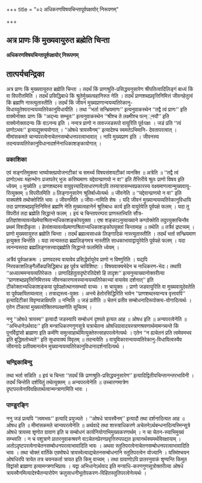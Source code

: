 +++
title = "०२ अधिकरणविषयचिन्तापूर्वपक्षयोर् निरूपणम्"

+++


## अत्र प्राणः किं मुख्यवायुरुत ब्रह्मेति चिन्ता

**अधिकरणविषयचिन्तापूर्वपक्षयोर् निरूपणम्**

## **तात्पर्यचन्द्रिका**

अत्र प्राणः किं मुख्यवायुरुत ब्रह्मेति चिन्ता । तदर्थं किं प्राणश्रुति-प्रसिद्ध्यनुसारेण श्रीपतित्वादिलिङ्गं बाध्यं किं वा विपरीतमिति । तदर्थं प्रसिद्धिबाधे किं श्रुतेर्मुख्यत्वहानिरुत नेति । तदर्थं प्राणशब्दप्रवृत्तिनिमित्तं जीवनहेतुत्वं किं ब्रह्मणि नास्त्युतास्तीति । तदर्थं किं जीवनं मुख्यप्राणान्वयव्यतिरेकानु-विधाय्युतेश्वरान्वयव्यतिरेकानुविधायीति । तथा ‘‘भर्ता सन्भ्रियमाणः’’ इत्यनुवाकस्थेन ‘‘तद्वै त्वं प्राणः’’ इति वाक्येनोक्तः प्राणः किं ‘‘अद्भ्यः सम्भूतः’’ इत्यनुवाकस्थेन ‘‘श्रीश्च ते लक्ष्मीश्च पत्न््नयौ’’ इति वाक्येनोक्तादन्यः किं वाऽनन्य इति । नन्वत्र प्राणो न तावज्जडरूपो वायुरिति पूर्वःपक्षः । जडं प्रति ‘‘त्वं प्राणोऽभवः’’ इत्याद्युक्त्ययोगात् । ‘‘ओषधे त्रायस्वैनम्’’ इत्यादेश्च स्वमतेऽभिमानि- देवतापरत्वात् । मीमांसकमते चान्यपरत्वेनाचेतनसम्बोधनपरत्वाभावात् । नापि मुख्यप्राण इति । जीवनस्य तदन्वयव्यतिरेकानुविधानादर्शनेनाधिकाशङ्कायोगात् ।

### **प्रकाशिका**

एवं सङ्गतिमुक्त्वा भाष्योक्तप्रयोजनटीकां च समर्थ्य विषयसंशयटीकां व्यनक्ति ॥ अत्रेति ॥ ‘‘तद्वै त्वं प्राणोऽभवः महान्भोगः प्रजापतेर् भुजः करिष्यमाणः यद्देवान्प्राणयो न वा’’ इति तैत्तिरीये श्रुतः प्राणो विषय इति ध्येयम् ॥ मुख्येति ॥ प्राणशब्दस्य वायुवृत्त्यादिसाधारणत्वेऽपि तस्यात्रासम्भवप्रकारस्य वक्ष्यमाणत्वान्मुख्यवायु-रित्युक्तम् ॥ विपरीतमिति ॥ लिङ्गानुसारेण श्रुतिर्बाध्येत्यर्थः ॥ जीवनेति ॥ ‘‘यद्देवान्प्राणयो न वा’’ इति वाक्यशेषे तथोक्तेरिति भावः ॥ जीवनमिति ॥ जीवा-नामिति शेषः । यदि जीवनं मुख्यान्वयव्यतिरेकानुविधायि तदा प्राणशब्दप्रवृत्तिनिमित्तं ब्रह्मणि नेति मुख्यत्वहानेर्न श्रुतिबाधः कार्य इति वायुरेवेति पूर्वपक्षे फलम् । यदा तु विपरीतं तदा ब्रह्मेति सिद्धान्ते फलम् । इयं च चिन्तापरम्परा प्राणस्तत्त्विति सौत्र-प्रतिज्ञांशव्यावर्त्यप्रमेयाश्रिताभ्यधिकाशङ्कोपयुक्ता । एषा शङ्काऽनुव्याख्याने कण्ठोक्तेति तदुपयुक्तचिन्तैव प्रथमं विशदीकृता । हेत्वंशव्यावर्त्यप्रमाणाश्रिताभ्यधिकाशङ्कोपयुक्तां चिन्तामाह ॥ तथेति ॥ तत्रैवं द्रष्टव्यम् । प्राणो मुख्यवायुरुत ब्रह्मेति चिन्ता । तदर्थं ब्रह्मत्वसाधकं लिङ्गादिकं नास्त्युतास्तीति । तदर्थं भर्ता सन्भ्रियमाण इत्युक्ता चिन्तेति । यदा त्वन्यस्तदा ब्रह्मलिङ्गमत्र नास्तीति साधकाभावाद्वायुरेवेति पूर्वपक्षे फलम् । यदा त्वनन्यस्तदा ब्रह्मलिङ्गसत्त्वाद्ब्रह्मेति सिद्धान्ते फलमिति ध्येयम् ।

अत्रैवं पूर्वपक्षक्रमः । प्राणपदस्य वायावेव प्रसिद्धेर्वायुरेव प्राणो न विष्णुरिति । यद्यपि निरवकाशलिङ्गैर्लोकप्रसिद्धिबाध इह पूर्वत्र चाविशिष्टः । विषयवाक्यभेदेन च नाधिकरण-भेदः। तथापि ‘‘अध्यात्ममन्वयव्यतिरेकतः । प्राणादिहेतुतादृष्टेरतिदेशो हि तादृशः’’ इत्यनुव्याख्यानोक्तरीत्या ‘‘प्राणशब्दप्रवृत्तिनिमित्तस्य जीवनकारणत्वस्यान्वयव्यतिरेकाभ्यां वायावेव दर्शनात्’’ इति टीकोक्ताभ्यधिकाशङ्कया पूर्वपक्षोत्थानसम्भवो वाच्यः । स चायुक्तः । प्राणो जडवायुरिति वा मुख्यवायुदेवतेति वा पूर्वपक्षयितव्यत्वात् । तत्राद्यस्त्व-युक्तः । अन्त्ये हेतोरसिद्धिरिति भावेन ‘‘प्राणशब्दस्यान्यत्र वृत्तावपि’’ इत्यादिटीकां विवृण्वन्नाक्षिपति ॥ नन्विति ॥ जडं प्रतीति ॥ चेतनं प्रतीव सम्बोधनादिरूपोक्त्य-योगादित्यर्थः । एतेन टीकायां मुख्यत्वोक्तिरुपलक्षणेति सूचितम् ।

ननु ‘‘ओषधे त्रायस्व’’ इत्यादौ जडस्यापि सम्बोधनं दृश्यते इत्यत आह ॥ ओषध इति ॥ अन्यपरत्वेनेति ॥ ‘‘अभिधानेऽर्थवादः’’ इति मन्त्राधिकरणगुणसूत्रे यत्राचेतना ओषधिग्रावादयस्त्राणश्रवणार्थमामन्त्र्यन्ते किं पुनर्विद्वांसो ब्राह्मणा इति कर्मणि समुत्साहार्थमित्युक्तेरुत्साहपरत्वेनेत्यर्थः । एतेन ‘‘न ह्यचेतनं प्रति त्वमेवमभव इति बुद्धिमतोच्यते’’ इति सुधावाक्यं विवृतम् ॥ तदन्वयेति ॥ वायुविकारान्वयव्यतिरेकानु-विधायित्वस्यैव जीवनादेः प्रतीयमानत्वेन मुख्यान्वयव्यतिरेकानुविधानादर्शनादित्यर्थः ।

### **चन्द्रिकाबिन्दु**

तथा भर्ता सन्निति ॥ इयं च चिन्ता ‘‘तदर्थं किं प्राणश्रुति-प्रसिद्ध्यनुसारेण’’ इत्यादिद्वितीयचिन्तानन्तरभाविनी । तदर्थं चिन्तेति दर्शयितुं तथेत्युक्तम् ॥ अन्यपरत्वेनेति ॥ उच्चारणमात्रेण दृष्टपरत्वेनाविवक्षितार्थत्वान्मन्त्राणामिति भावः ।

### **पाण्डुरङ्गि**

ननु जडं प्रत्यपि ‘‘त्वमभवः’’ इत्यादि प्रयुज्यते । ‘‘ओषधे त्रायस्वैनम्’’ इत्यादौ तथा दर्शनादित्यत आह ॥ ओषध इति ॥ मीमांसकमते चान्यपरत्वेनेति ॥ अर्थवादे तथा शास्त्राधिकरणे अचेतनेऽर्थबन्धनादित्यस्मिन्सूत्रे ओषधे त्रायस्व शृृणोत ग्रावाण इति च सम्बोधनं कार्यनियोगाभिमुख्यकरणार्थम् । न चा चेतन-स्याभिमुख्यं सम्भवति । न च पशुत्राणे प्रातरनुवाकश्रवणे वाऽचेतनप्रेरणप्रवृत्तिरुपपद्यत इत्यानर्थक्यमर्थविवक्षायाम् । अतोऽदृष्टपरत्वेनाचेतनसम्बोधनपरत्वाभावादिति भावः । अथवा स्तुतिपरत्वेनाचेतनसम्बोधनपरत्वाभावादिति भावः । तथा चोक्तं वार्तिके एवमोषधे त्रायस्वेत्याद्यचेतनसम्बोधनानि स्तुतिपरत्वेन योज्यानि । यस्मिंश्चयन ओषधिरपि त्रायेत तत्र चयनकर्ता त्रायत इति किमु वाच्यम् । तथा ग्रावाणोऽपि प्रातरनुवाकं शृृण्वन्ति किमुत विद्वांसो ब्राह्मणा इत्यामन्त्रणाभिप्रायः । यद्वा अभिधानेऽर्थवाद इति मन्त्राधि-करणगुणसूत्रोक्तरीत्या ओषधे त्रायस्वैनमित्यादेश्चैतन्यारोपेण क्रतुसाधनीभूतोपकरण-विहितस्तुतिपरत्वेनेत्यर्थः ।

